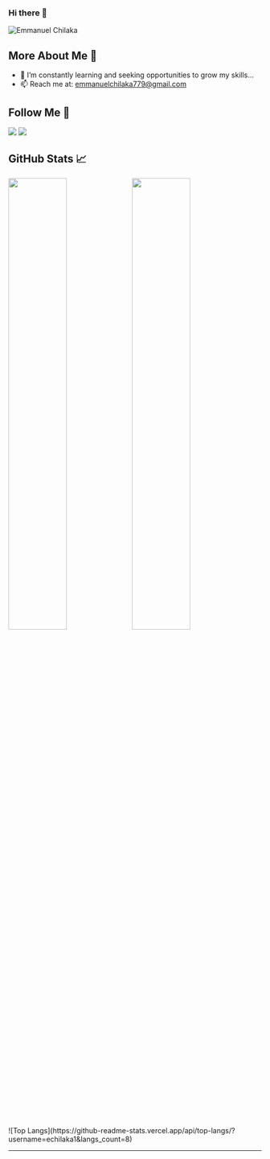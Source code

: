 ### Hi there 👋
<p align="left"> <img src="https://komarev.com/ghpvc/?username=echilaka1&label=Profile%20views&color=0e75b6&style=flat" alt="Emmanuel Chilaka" /> </p>  

## More About Me 👨

- 🔭 I’m constantly learning and seeking opportunities to grow my skills...
- 📫 Reach me at: emmanuelchilaka779@gmail.com

## Follow Me 🚀

<p id="socialIcons" >
    <a href="https://linkedin.com/in/echilaka1" alt="LinkedIn">
        <img src="https://img.shields.io/badge/-LinkedIn-blue?style=flat-square&logo=linkedin" /></a>
    <a href="https://twitter.com/echilaka1" alt="Twitter">
        <img src="https://img.shields.io/badge/-Twitter-3a424f?style=flat-square&logo=twitter" /></a>
</p>

## GitHub Stats 📈

<p >
  <img width="48%" src="https://github-readme-stats.vercel.app/api?username=echilaka1&show_icons=true&hide_border=true&theme=radical" />
  <img width="48%" src="https://github-readme-streak-stats.herokuapp.com/?user=echilaka1&hide_border=true&theme=radical" />
</p>
![Top Langs](https://github-readme-stats.vercel.app/api/top-langs/?username=echilaka1&langs_count=8)

---
